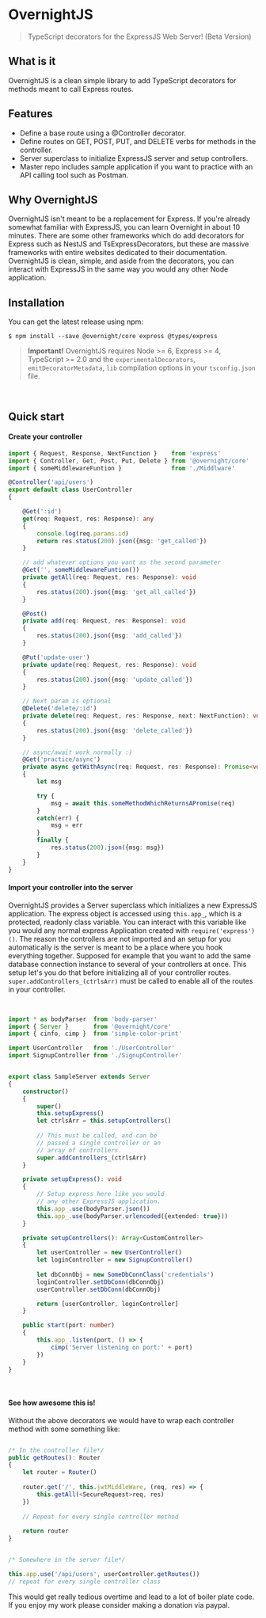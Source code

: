 # OvernightJS

> TypeScript decorators for the ExpressJS Web Server! (Beta Version)


## What is it

OvernightJS is a clean simple library to add TypeScript decorators for methods meant to call Express routes.


## Features
* Define a base route using a @Controller decorator.
* Define routes on GET, POST, PUT, and DELETE verbs for methods in the controller.
* Server superclass to initialize ExpressJS server and setup controllers.
* Master repo includes sample application if you want to practice with an API calling tool such as Postman.


## Why OvernightJS

OvernightJS isn't meant to be a replacement for Express. If you're already somewhat familiar with ExpressJS, you can
learn Overnight in about 10 minutes. There are some other frameworks which do add decorators for Express such as NestJS
and TsExpressDecorators, but these are massive frameworks with entire websites dedicated to their documentation. OvernightJS
is clean, simple, and aside from the decorators, you can interact with ExpressJS in the same way you would any other Node
application. 


## Installation

You can get the latest release using npm:

```batch
$ npm install --save @overnight/core express @types/express
```

> **Important!** OvernightJS requires Node >= 6, Express >= 4, TypeScript >= 2.0 and the `experimentalDecorators`, 
`emitDecoratorMetadata`, `lib` compilation options in your `tsconfig.json` file.


<br>


## Quick start

#### Create your controller

```typescript
import { Request, Response, NextFunction }    from 'express'
import { Controller, Get, Post, Put, Delete } from '@overnight/core'
import { someMiddlewareFuntion }              from './Middlware'

@Controller('api/users')
export default class UserController
{

    @Get(':id')
    get(req: Request, res: Response): any
    {
        console.log(req.params.id)
        return res.status(200).json({msg: 'get_called'})
    }

    // add whatever options you want as the second parameter
    @Get('', someMiddlewareFuntion())
    private getAll(req: Request, res: Response): void
    {
        res.status(200).json({msg: 'get_all_called'})
    }

    @Post()
    private add(req: Request, res: Response): void
    {
        res.status(200).json({msg: 'add_called'})
    }

    @Put('update-user')
    private update(req: Request, res: Response): void
    {
        res.status(200).json({msg: 'update_called'})
    }

    // Next param is optional
    @Delete('delete/:id')
    private delete(req: Request, res: Response, next: NextFunction): void
    {
        res.status(200).json({msg: 'delete_called'})
    }

    // async/await work normally :)
    @Get('practice/async')
    private async getWithAsync(req: Request, res: Response): Promise<void>
    {
        let msg

        try {
            msg = await this.someMethodWhichReturnsAPromise(req)
        }
        catch(err) {
            msg = err
        }
        finally {
            res.status(200).json({msg: msg})
        }
    }
}
```

#### Import your controller into the server

OvernightJS provides a Server superclass which initializes a new ExpressJS application. The express object is accessed
using `this.app_`, which is a protected, readonly class variable. You can interact with this variable like you would
any normal express Application created with `require('express')()`. The reason the controllers are not imported and an
setup for you automatically is the server is meant to be a place where you hook everything together. Supposed for example
that you want to add the same database connection instance to several of your controllers at once. This setup let's you
do that before initializing all of your controller routes. `super.addControllers_(ctrlsArr)` must be called to enable
all of the routes in your controller. 

<br>

```typescript
import * as bodyParser  from 'body-parser'
import { Server }       from '@overnight/core'
import { cinfo, cimp }  from 'simple-color-print'

import UserController   from './UserController'
import SignupController from './SignupController'


export class SampleServer extends Server
{
    constructor()
    {
        super()
        this.setupExpress()
        let ctrlsArr = this.setupControllers()
        
        // This must be called, and can be 
        // passed a single controller or an 
        // array of controllers.
        super.addControllers_(ctrlsArr)
    }

    private setupExpress(): void
    {
        // Setup express here like you would
        // any other ExpressJS application.
        this.app_.use(bodyParser.json())
        this.app_.use(bodyParser.urlencoded({extended: true}))
    }

    private setupControllers(): Array<CustomController>
    {
        let userController = new UserController()
        let loginController = new SignupController()
        
        let dbConnObj = new SomeDbConnClass('credentials')
        loginController.setDbConn(dbConnObj)
        userController.setDbConn(dbConnObj)

        return [userController, loginController]
    }

    public start(port: number)
    {
        this.app_.listen(port, () => {
            cimp('Server listening on port:' + port)
        })
    }
}

```

<br>

#### See how awesome this is!

Without the above decorators we would have to wrap each controller method with some something like:

```typescript

/* In the controller file*/
public getRoutes(): Router
{
    let router = Router()
    
    router.get('/', this.jwtMiddleWare, (req, res) => {
        this.getAll(<SecureRequest>req, res)
    })
    
    // Repeat for every single controller method
    
    return router
}


/* Somewhere in the server file*/

this.app.use('/api/users', userController.getRoutes())
// repeat for every single controller class

```

This would get really tedious overtime and lead to a lot of boiler plate code. If you enjoy my work please consider making
a donation via paypal.